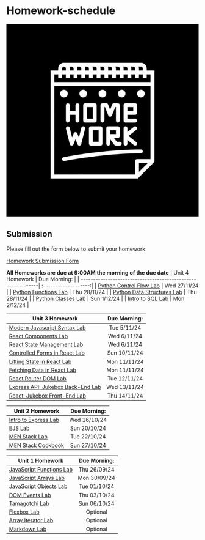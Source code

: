 # Homework-schedule
![image](./homework-img.jpg)

## Submission
Please fill out the form below to submit your homework:

[Homework Submission Form](https://docs.google.com/forms/d/e/1FAIpQLSePaBJknteuxwMRqSUNaENKGFOy2PGlpv3yhvfOGlt56XHmZQ/viewform)

**All Homeworks are due at 9:00AM the morning of the due date**
| Unit 4 Homework  | Due Morning: | 
| ------------------------------------------------------------| :-------------------:|
| [Python Control Flow Lab](https://github.com/SEB-1-Bahrain/Python-Control-Flow-Lab)    | Wed 27/11/24 |
| [Python Functions Lab](https://github.com/SEB-1-Bahrain/Python-Functions-Lab)    | Thu 28/11/24 |
| [Python Data Structures Lab](https://github.com/SEB-1-Bahrain/Python-Data-Structures-Lab)    | Thu 28/11/24 |
| [Python Classes Lab](https://github.com/SEB-1-Bahrain/Python-Classes-Lab)    | Sun 1/12/24 |
| [Intro to SQL Lab](https://github.com/SEB-1-Bahrain/Intro-to-SQL-Lab)    | Mon 2/12/24 |

| Unit 3 Homework  | Due Morning: | 
| ------------------------------------------------------------| :-------------------:|
| [Modern Javascript Syntax Lab](https://github.com/SEB-1-Bahrain/Modern-JS-Syntax-Lab)    | Tue 5/11/24 |
| [React Components Lab](https://github.com/SEB-1-Bahrain/React-Components-Lab)    | Wed 6/11/24 |
| [React State Management Lab](https://github.com/SEB-1-Bahrain/React-State-Management-Lab)    | Wed 6/11/24 |
| [Controlled Forms in React Lab](https://github.com/SEB-1-Bahrain/Controlled-Forms-in-React-Lab)    | Sun 10/11/24 |
| [Lifting State in React Lab](https://github.com/SEB-1-Bahrain/Lifting-State-in-React-Lab)    | Mon 11/11/24 |
| [Fetching Data in React Lab](https://github.com/SEB-1-Bahrain/Fetching-Data-in-React-Lab)    | Mon 11/11/24 |
| [React Router DOM Lab](https://github.com/SEB-1-Bahrain/React-Router-DOM-Lab)    | Tue 12/11/24 |
| [Express API: Jukebox Back-End Lab](https://github.com/SEB-1-Bahrain/Express-API-Jukebox-Back-End-Lab)    | Wed 13/11/24 |
| [React: Jukebox Front-End Lab](https://github.com/SEB-1-Bahrain/React-Jukebox-Front-End-Lab)    | Thu 14/11/24 |

| Unit 2 Homework  | Due Morning: | 
| ------------------------------------------------------------| :-------------------:|
| [Intro to Express Lab](https://github.com/SEB-1-Bahrain/intro-to-express-lab)    | Wed 16/10/24 |
| [EJS Lab](https://github.com/SEB-1-Bahrain/w4-d2-EJS-LAB)    | Sun 20/10/24 |
| [MEN Stack Lab](https://github.com/SEB-1-Bahrain/w4-d4-MEN-Stack-LAB)    | Tue 22/10/24 |
| [MEN Stack Cookbook](https://github.com/SEB-1-Bahrain/MEN-Stack-Embedding-Related-Data-Lab-Cookbook)    | Sun 27/10/24 |

| Unit 1 Homework  | Due Morning: | 
| ------------------------------------------------------------| :-------------------:| 
| [JavaScript Functions Lab](https://github.com/SEB-1-Bahrain/DAY-2-intro-javascript-functions-LAB)    | Thu 26/09/24 | 
| [JavaScript Arrays Lab](https://github.com/SEB-1-Bahrain/DAY-3-intro-to-javascript-arrays-LAB)    | Mon 30/09/24 | 
| [JavaScript Objects Lab](https://github.com/SEB-1-Bahrain/intro-js-objects-LAB)    | Tue 01/10/24 | 
| [DOM Events Lab](https://github.com/SEB-1-Bahrain/w2-d1-dom-events-LAB)    | Thu 03/10/24 |
| [Tamagotchi Lab](https://github.com/SEB-1-Bahrain/w2-d2-js-browser-game-tamagotchi-lab)    | Sun 06/10/24 |
| [Flexbox Lab](https://github.com/SEB-1-Bahrain/w2-d4-flexbox-LAB)    | Optional |
| [Array Iterator Lab](https://github.com/SEB-1-Bahrain/W2-D5-array-iterator-LAB)    | Optional |
| [Markdown Lab](https://github.com/SEB-1-Bahrain/W2-D5-LAB-intro-markdown-lab)    | Optional |
